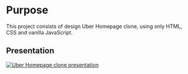 # Purpose
This project consists of design Uber Homepage clone, using only HTML, CSS and vanilla JavaScript.

## Presentation
[![Uber Homepage clone presentation](https://youtu.be/r0-glMS5Qtw/0.jpg)](https://youtu.be/r0-glMS5Qtw "")